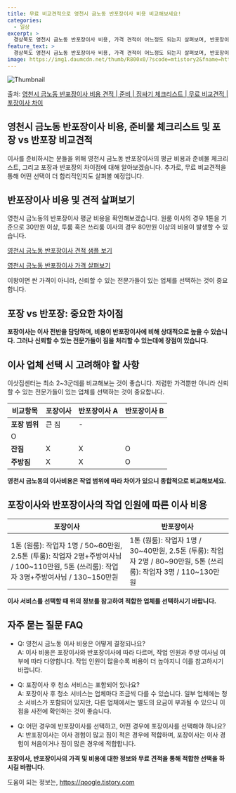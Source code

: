 ```yaml
---
title: 무료 비교견적으로 영천시 금노동 반포장이사 비용 비교해보세요!
categories:
  - 일상
excerpt: >
  경상북도 영천시 금노동 반포장이사 비용, 가격 견적이 어느정도 되는지 살펴보며, 반포장이사를 준비함에 있어 짐싸기 준비 체크리스트가 무엇인지 보겠습니다. 마지막으로 포장이사와 차이점을 통해 무료 비교견적으로 어떤 것이 더 합리적인 선택인지 공유 드립니다.영천시 금노동 포장이사 견적 샘플 보기 👈 클릭영천시 금노동 포장이사 가격 살펴보기 👈 클릭영천시 금노동 반포장이사 평균 이사 비용평수영천시 금노동 평균 이사 비용원룸 이사9평 이하 (1톤)30만원~투룸/쓰리룸 이사16평 ~ 20평 (2.5톤)80만원~쓰리룸 이사21평 (5톤) ~110만원~우리집 무료 이사견적 받기 👈 클릭포장 vs 반포장: 핵심 차이점이사 방식 중 가장 큰 차이인 포장과 반포장의 핵심적인 차이점을 살펴보겠습니다.포장이사는 이사 전..
feature_text: >
  경상북도 영천시 금노동 반포장이사 비용, 가격 견적이 어느정도 되는지 살펴보며, 반포장이사를 준비함에 있어 짐싸기 준비 체크리스트가 무엇인지 보겠습니다. 마지막으로 포장이사와 차이점을 통해 무료 비교견적으로 어떤 것이 더 합리적인 선택인지 공유 드립니다.영천시 금노동 포장이사 견적 샘플 보기 👈 클릭영천시 금노동 포장이사 가격 살펴보기 👈 클릭영천시 금노동 반포장이사 평균 이사 비용평수영천시 금노동 평균 이사 비용원룸 이사9평 이하 (1톤)30만원~투룸/쓰리룸 이사16평 ~ 20평 (2.5톤)80만원~쓰리룸 이사21평 (5톤) ~110만원~우리집 무료 이사견적 받기 👈 클릭포장 vs 반포장: 핵심 차이점이사 방식 중 가장 큰 차이인 포장과 반포장의 핵심적인 차이점을 살펴보겠습니다.포장이사는 이사 전..
image: https://img1.daumcdn.net/thumb/R800x0/?scode=mtistory2&fname=https%3A%2F%2Fblog.kakaocdn.net%2Fdn%2Fb4bLcW%2FbtsHa3WvzUP%2FItSA9MH3S6laZ19ZjkidD0%2Fimg.webp
---
```


![Thumbnail](https://img1.daumcdn.net/thumb/R800x0/?scode=mtistory2&fname=https%3A%2F%2Fblog.kakaocdn.net%2Fdn%2Fb4bLcW%2FbtsHa3WvzUP%2FItSA9MH3S6laZ19ZjkidD0%2Fimg.webp)

<p>출처: <a href="https://qoogle.tistory.com/9471" rel="dofollow">영천시 금노동 반포장이사 비용 견적 | 준비 | 짐싸기 체크리스트 | 무료 비교견적 | 포장이사 차이</a> </p>

## 영천시 금노동 반포장이사 비용, 준비물 체크리스트 및 포장 vs 반포장 비교견적



이사를 준비하시는 분들을 위해 영천시 금노동 반포장이사의 평균 비용과 준비물 체크리스트, 그리고 포장과 반포장의 차이점에 대해
알아보겠습니다. 추가로, 무료 비교견적을 통해 어떤 선택이 더 합리적인지도 살펴볼 예정입니다.



## 반포장이사 비용 및 견적 살펴보기

영천시 금노동의 반포장이사 평균 비용을 확인해보겠습니다. 원룸 이사의 경우 1톤을 기준으로 30만원 이상, 투룸 혹은 쓰리룸 이사의 경우
80만원 이상의 비용이 발생할 수 있습니다.

[영천시 금노동 반포장이사 견적 샘플 보기](링크주소)

[영천시 금노동 반포장이사 가격 살펴보기](링크주소)

이왕이면 싼 가격이 아니라, 신뢰할 수 있는 전문가들이 있는 업체를 선택하는 것이 중요합니다.



## 포장 vs 반포장: 중요한 차이점

**포장이사는 이사 전반을 담당하며, 비용이 반포장이사에 비해 상대적으로 높을 수 있습니다. 그러나 신뢰할 수 있는 전문가들이 짐을 처리할
수 있는데에 장점이 있습니다.**



## 이사 업체 선택 시 고려해야 할 사항

이삿짐센터는 최소 2~3군데를 비교해보는 것이 좋습니다. 저렴한 가격뿐만 아니라 신뢰할 수 있는 전문가들이 있는 업체를 선택하는 것이
중요합니다.

**비교항목** | **포장이사** | **반포장이사 A** | **반포장이사 B**  
---|---|---|---  
**포장 범위** | 큰 짐 | -  
| O  
**잔짐** | X | X | O  
**주방짐** | X | X | O  
  
**영천시 금노동의 이사비용은 작업 범위에 따라 차이가 있으니 종합적으로 비교해보세요.**



## 포장이사와 반포장이사의 작업 인원에 따른 이사 비용

**포장이사** | **반포장이사**  
---|---  
1톤 (원룸): 작업자 1명 / 50~60만원, 2.5톤 (투룸): 작업자 2명+주방여사님 / 100~110만원, 5톤 (쓰리룸): 작업자 3명+주방여사님 / 130~150만원 | 1톤 (원룸): 작업자 1명 / 30~40만원, 2.5톤 (투룸): 작업자 2명 / 80~90만원, 5톤 (쓰리룸): 작업자 3명 / 110~130만원  
  
**이사 서비스를 선택할 때 위의 정보를 참고하여 적합한 업체를 선택하시기 바랍니다.**



## 자주 묻는 질문 FAQ

  * Q: 영천시 금노동 이사 비용은 어떻게 결정되나요?  
A: 이사 비용은 포장이사와 반포장이사에 따라 다르며, 작업 인원과 주방 여사님 여부에 따라 다양합니다. 작업 인원이 많을수록 비용이 더
높아지니 이를 참고하시기 바랍니다.

  * Q: 포장이사 후 청소 서비스는 포함되어 있나요?  
A: 포장이사 후 청소 서비스는 업체마다 조금씩 다를 수 있습니다. 일부 업체에는 청소 서비스가 포함되어 있지만, 다른 업체에서는 별도의
요금이 부과될 수 있으니 이점을 사전에 확인하는 것이 좋습니다.

  * Q: 어떤 경우에 반포장이사를 선택하고, 어떤 경우에 포장이사를 선택해야 하나요?  
A: 반포장이사는 이사 경험이 많고 짐이 적은 경우에 적합하며, 포장이사는 이사 경험이 처음이거나 짐이 많은 경우에 적합합니다.



**포장이사, 반포장이사의 가격 및 비용에 대한 정보와 무료 견적을 통해 적합한 선택을 하시길 바랍니다.**



 

도움이 되는 정보는, <a href="https://qoogle.tistory.com" rel="dofollow">https://qoogle.tistory.com</a>


